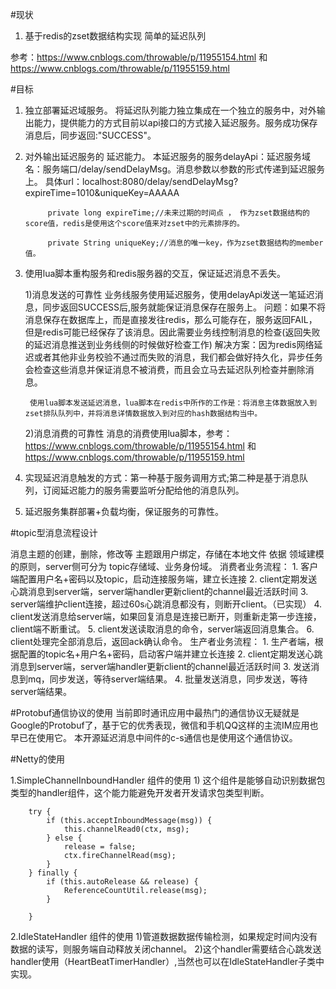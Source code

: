 #现状

1. 基于redis的zset数据结构实现 简单的延迟队列

参考：https://www.cnblogs.com/throwable/p/11955154.html 和 https://www.cnblogs.com/throwable/p/11955159.html

#目标

1. 独立部署延迟域服务。
	将延迟队列能力独立集成在一个独立的服务中，对外输出能力，提供能力的方式目前以api接口的方式接入延迟服务。服务成功保存消息后，同步返回:"SUCCESS"。
2. 对外输出延迟服务的 延迟能力。
          本延迟服务的服务delayApi：延迟服务域名：服务端口/delay/sendDelayMsg。消息参数以参数的形式传递到延迟服务上。
          具体url：localhost:8080/delay/sendDelayMsg?expireTime=1010&uniqueKey=AAAAA
          
          	private long expireTime;//未来过期的时间点 ， 作为zset数据结构的score值，redis是使用这个score值来对zset中的元素排序的。
			
			private String uniqueKey;//消息的唯一key，作为zset数据结构的member值。
    
3. 使用lua脚本重构服务和redis服务器的交互，保证延迟消息不丢失。

	1)消息发送的可靠性
		 业务线服务使用延迟服务，使用delayApi发送一笔延迟消息，同步返回SUCCESS后,服务就能保证消息保存在服务上。
		 问题：如果不将消息保存在数据库上，而是直接发往redis，那么可能存在，服务返回FAIL，但是redis可能已经保存了该消息。因此需要业务线控制消息的检查(返回失败的延迟消息推送到业务线侧的时候做好检查工作)
		 解决方案：因为redis网络延迟或者其他非业务校验不通过而失败的消息，我们都会做好持久化，异步任务会检查这些消息并保证消息不被消费，而且会立马去延迟队列检查并删除消息。
		 
		使用lua脚本发送延迟消息，lua脚本在redis中所作的工作是：将消息主体数据放入到zset排队队列中，并将消息详情数据放入到对应的hash数据结构当中。
		 
	2)消息消费的可靠性
		消息的消费使用lua脚本，参考：https://www.cnblogs.com/throwable/p/11955154.html 和 https://www.cnblogs.com/throwable/p/11955159.html
   
	
4. 实现延迟消息触发的方式：第一种基于服务调用方式;第二种是基于消息队列，订阅延迟能力的服务需要监听分配给他的消息队列。
5. 延迟服务集群部署+负载均衡，保证服务的可靠性。

#topic型消息流程设计


 消息主题的创建，删除，修改等
 主题跟用户绑定，存储在本地文件
 依据 领域建模的原则，server侧可分为 topic存储域、业务身份域。
 消费者业务流程：
          1. 客户端配置用户名+密码以及topic，启动连接服务端，建立长连接
          2. client定期发送心跳消息到server端，server端handler更新client的channel最近活跃时间
          3. server端维护client连接，超过60s心跳消息都没有，则断开client。（已实现）
          4. client发送消息给server端，如果回复消息是连接已断开，则重新走第一步连接，client端不断重试。
          5. client发送读取消息的命令，server端返回消息集合。
          6. client处理完全部消息后，返回ack确认命令。
 生产者业务流程：
          1. 生产者端，根据配置的topic名+用户名+密码，启动客户端并建立长连接
          2. client定期发送心跳消息到server端，server端handler更新client的channel最近活跃时间
          3. 发送消息到mq，同步发送，等待server端结果。
          4. 批量发送消息，同步发送，等待server端结果。

#Protobuf通信协议的使用
当前即时通讯应用中最热门的通信协议无疑就是Google的Protobuf了，基于它的优秀表现，微信和手机QQ这样的主流IM应用也早已在使用它。
本开源延迟消息中间件的c-s通信也是使用这个通信协议。


#Netty的使用

1.SimpleChannelInboundHandler 组件的使用
	1) 这个组件是能够自动识别数据包类型的handler组件，这个能力能避免开发者开发请求包类型判断。

        try {
            if (this.acceptInboundMessage(msg)) {
                this.channelRead0(ctx, msg);
            } else {
                release = false;
                ctx.fireChannelRead(msg);
            }
        } finally {
            if (this.autoRelease && release) {
                ReferenceCountUtil.release(msg);
            }

        }

2.IdleStateHandler 组件的使用
	1)管道数据数据传输检测，如果规定时间内没有数据的读写，则服务端自动释放关闭channel。
	2)这个handler需要结合心跳发送handler使用（HeartBeatTimerHandler）,当然也可以在IdleStateHandler子类中实现。